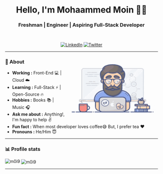 <h1 align="center"> Hello, I'm Mohaammed Moin 👨‍💻 </h1>

<h3 align="center">  Freshman | Engineer | Aspiring Full-Stack Developer </h3> <br>

<p align="center"> 
<a href="https://https://www.linkedin.com/in/mohammad-moin//"><img alt="LinkedIn" src="https://img.shields.io/badge/-Mohammed_Moin-blue?style=flat-square&logo=Linkedin&logoColor=white&link=https://www.linkedin.com/in/sulthannk/"></a>
<a href="https://twitter.com/M0i9n"><img alt="Twitter" src="https://img.shields.io/badge/-M0i9n-1ca0f1?style=flat-square&logo=twitter&logoColor=white&link=https://twitter.com/SulthanNK"></a>

---------------------------------------------------------------------------------------------------------------------------------------------------------------------------------
<!-- credits for gif https://giphy.com/izmiragency -->
<img align="right" height="200" width="300" src="dev.gif">

### 🤔 About
-  **Working :** Front-End :computer: | Cloud :cloud: 
-  **Learning :** Full-Stack :zap: | Open-Source :fire:	
-  **Hobbies :** Books :books: | Music :headphones:
-  **Ask me about :** Anything!, I'm happy to help :v:
-  **Fun fact :** When most developer loves coffee:sweat_smile: But, I prefer tea :heart: 
-  **Pronouns :** He/Him :innocent: 

---------------------------------------------------------------------------------------------------------------------------------------------------------------------------------


### 📊 Profile stats

<p><img align="left" src="https://github-readme-stats.vercel.app/api/top-langs?username=m0i9&show_icons=true&locale=en&layout=compact" alt="m0i9" /></p>

<p>&nbsp;<img align="center" src="https://github-readme-stats.vercel.app/api?username=m0i9&show_icons=true&locale=en" alt="m0i9" /></p>


-------------------------------------------------------------------------------------------------------------------------------------------------------------------------------
<!--

### Hi there 👋 

**SulthanNK/SulthanNK** is a ✨ _special_ ✨ repository because its `README.md` (this file) appears on your GitHub profile. 

- 🔭 I’m currently working on ...
- 🌱 I’m currently learning the ...
- 👯 I’m looking to collaborate on ...
- 🤔 I’m looking for help with ...
- 💬 Ask me about: ...
- 📫 How to reach me: ...
- 😄 Pronouns: ...
- ⚡ Fun fact: ...

-->
